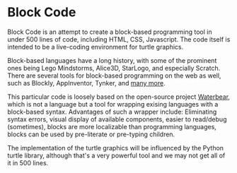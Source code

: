# Block Code

Block Code is an attempt to create a block-based programming tool in under 500 lines of code, including HTML, CSS, Javascript. The code itself is intended to be a live-coding environment for turtle graphics.

Block-based languages have a long history, with some of the prominent ones being Lego Mindstorms, Alice3D, StarLogo, and especially Scratch. There are several tools for block-based programming on the web as well, such as Blockly, AppInventor, Tynker, and [many more](http://en.wikipedia.org/wiki/Visual_programming_language).

This particular code is loosely based on the open-source project [Waterbear](http://waterbearlang.com/), which is not a language but a tool for wrapping exising languages with a block-based syntax. Advantages of such a wrapper include: Eliminating syntax errors, visual display of available components, easier to read/debug (sometimes), blocks are more localizable than programming languages, blocks can be used by pre-literate or pre-typing children.

The implementation of the turtle graphics will be influenced by the Python turtle library, although that's a very powerful tool and we may not get all of it in 500 lines.